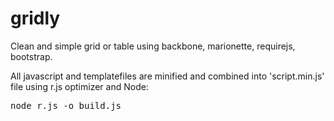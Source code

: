 gridly
==================================
Clean and simple grid or table using backbone, marionette, requirejs, bootstrap.  

All javascript and templatefiles are minified and combined into 'script.min.js' file using r.js optimizer and Node:
<pre>node r.js -o build.js</pre>
